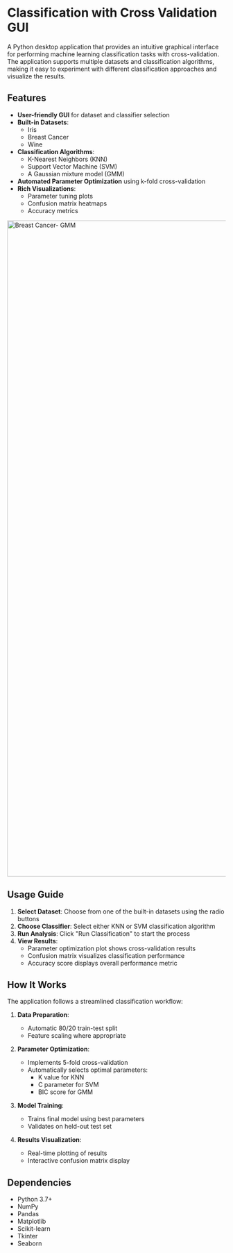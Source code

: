 # Classification with Cross Validation GUI

A Python desktop application that provides an intuitive graphical interface for performing machine learning classification tasks with cross-validation. The application supports multiple datasets and classification algorithms, making it easy to experiment with different classification approaches and visualize the results.

## Features

- **User-friendly GUI** for dataset and classifier selection
- **Built-in Datasets**: 
  - Iris
  - Breast Cancer
  - Wine
- **Classification Algorithms**:
  - K-Nearest Neighbors (KNN)
  - Support Vector Machine (SVM)
  - A Gaussian mixture model (GMM)
- **Automated Parameter Optimization** using k-fold cross-validation
- **Rich Visualizations**:
  - Parameter tuning plots
  - Confusion matrix heatmaps
  - Accuracy metrics
<img width="1512" alt="Breast Cancer- GMM" src="https://github.com/user-attachments/assets/614baeac-f237-47fd-b9e5-dea715fff963" />

## Usage Guide

1. **Select Dataset**: Choose from one of the built-in datasets using the radio buttons
2. **Choose Classifier**: Select either KNN or SVM classification algorithm
3. **Run Analysis**: Click "Run Classification" to start the process
4. **View Results**: 
   - Parameter optimization plot shows cross-validation results
   - Confusion matrix visualizes classification performance
   - Accuracy score displays overall performance metric

## How It Works

The application follows a streamlined classification workflow:

1. **Data Preparation**:
   - Automatic 80/20 train-test split
   - Feature scaling where appropriate

2. **Parameter Optimization**:
   - Implements 5-fold cross-validation
   - Automatically selects optimal parameters:
     - K value for KNN
     - C parameter for SVM
     - BIC score for GMM

3. **Model Training**:
   - Trains final model using best parameters
   - Validates on held-out test set

4. **Results Visualization**:
   - Real-time plotting of results
   - Interactive confusion matrix display

## Dependencies

- Python 3.7+
- NumPy
- Pandas
- Matplotlib
- Scikit-learn
- Tkinter
- Seaborn


